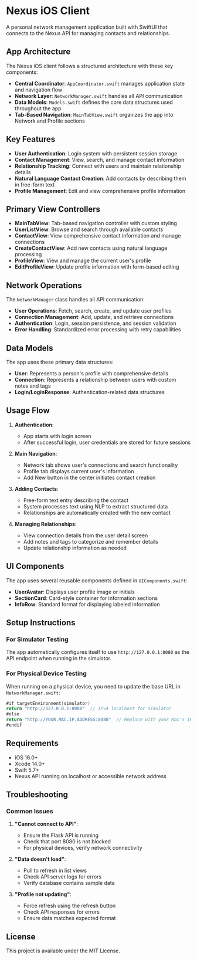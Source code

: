 # Nexus iOS Client

A personal network management application built with SwiftUI that connects to the Nexus API for managing contacts and relationships.

## App Architecture

The Nexus iOS client follows a structured architecture with these key components:

- **Central Coordinator**: `AppCoordinator.swift` manages application state and navigation flow
- **Network Layer**: `NetworkManager.swift` handles all API communication
- **Data Models**: `Models.swift` defines the core data structures used throughout the app
- **Tab-Based Navigation**: `MainTabView.swift` organizes the app into Network and Profile sections

## Key Features

- **User Authentication**: Login system with persistent session storage
- **Contact Management**: View, search, and manage contact information
- **Relationship Tracking**: Connect with users and maintain relationship details
- **Natural Language Contact Creation**: Add contacts by describing them in free-form text
- **Profile Management**: Edit and view comprehensive profile information

## Primary View Controllers

- **MainTabView**: Tab-based navigation controller with custom styling
- **UserListView**: Browse and search through available contacts
- **ContactView**: View comprehensive contact information and manage connections
- **CreateContactView**: Add new contacts using natural language processing
- **ProfileView**: View and manage the current user's profile
- **EditProfileView**: Update profile information with form-based editing

## Network Operations

The `NetworkManager` class handles all API communication:

- **User Operations**: Fetch, search, create, and update user profiles
- **Connection Management**: Add, update, and retrieve connections
- **Authentication**: Login, session persistence, and session validation
- **Error Handling**: Standardized error processing with retry capabilities

## Data Models

The app uses these primary data structures:

- **User**: Represents a person's profile with comprehensive details
- **Connection**: Represents a relationship between users with custom notes and tags
- **Login/LoginResponse**: Authentication-related data structures

## Usage Flow

1. **Authentication**:
   - App starts with login screen 
   - After successful login, user credentials are stored for future sessions

2. **Main Navigation**:
   - Network tab shows user's connections and search functionality
   - Profile tab displays current user's information
   - Add New button in the center initiates contact creation

3. **Adding Contacts**:
   - Free-form text entry describing the contact
   - System processes text using NLP to extract structured data
   - Relationships are automatically created with the new contact

4. **Managing Relationships**:
   - View connection details from the user detail screen
   - Add notes and tags to categorize and remember details
   - Update relationship information as needed

## UI Components

The app uses several reusable components defined in `UIComponents.swift`:

- **UserAvatar**: Displays user profile image or initials
- **SectionCard**: Card-style container for information sections
- **InfoRow**: Standard format for displaying labeled information

## Setup Instructions

### For Simulator Testing

The app automatically configures itself to use `http://127.0.0.1:8080` as the API endpoint when running in the simulator.

### For Physical Device Testing

When running on a physical device, you need to update the base URL in `NetworkManager.swift`:

```swift
#if targetEnvironment(simulator)
return "http://127.0.0.1:8080"  // IPv4 localhost for simulator
#else
return "http://YOUR.MAC.IP.ADDRESS:8080"  // Replace with your Mac's IP address
#endif
```

## Requirements

- iOS 16.0+
- Xcode 14.0+
- Swift 5.7+
- Nexus API running on localhost or accessible network address

## Troubleshooting

### Common Issues

1. **"Cannot connect to API"**: 
   - Ensure the Flask API is running
   - Check that port 8080 is not blocked
   - For physical devices, verify network connectivity

2. **"Data doesn't load"**:
   - Pull to refresh in list views
   - Check API server logs for errors
   - Verify database contains sample data

3. **"Profile not updating"**:
   - Force refresh using the refresh button
   - Check API responses for errors
   - Ensure data matches expected format

## License

This project is available under the MIT License. 